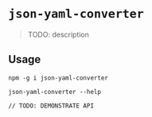 # `json-yaml-converter`

> TODO: description

## Usage

```
npm -g i json-yaml-converter

json-yaml-converter --help

// TODO: DEMONSTRATE API
```

